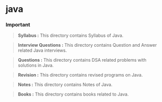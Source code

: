 # java

### Important
> **Syllabus :** This directory contains Syllabus of Java.

> **Interview Questions :** This directory contains Question and Answer related Java interviews.

> **Questions :** This directory contains DSA related problems with solutions in Java.

> **Revision :** This directory contains revised programs on Java.

> **Notes :** This directory contains Notes of Java.

> **Books :** This directory contains books related to Java.



